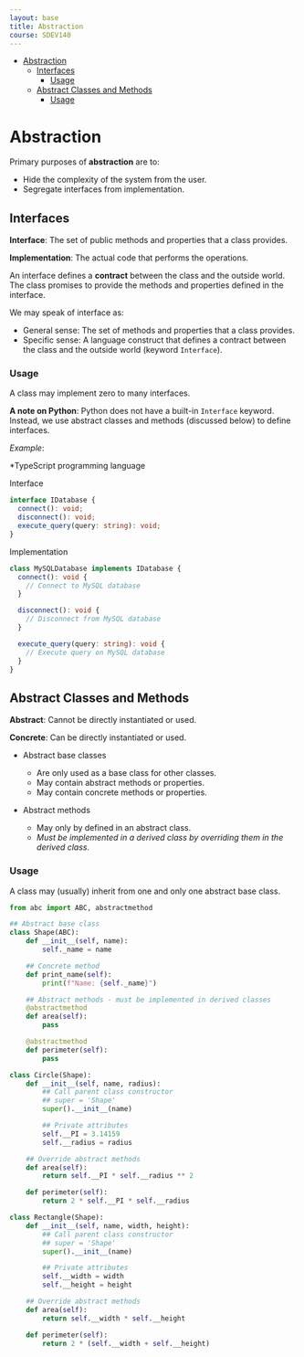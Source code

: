 ```yaml
---
layout: base
title: Abstraction
course: SDEV140
---
```


- [Abstraction](#abstraction)
  - [Interfaces](#interfaces)
    - [Usage](#usage)
  - [Abstract Classes and Methods](#abstract-classes-and-methods)
    - [Usage](#usage-1)

# Abstraction

Primary purposes of **abstraction** are to:

- Hide the complexity of the system from the user.
- Segregate interfaces from implementation.

## Interfaces

**Interface**: The set of public methods and properties that a class provides.

**Implementation**: The actual code that performs the operations.

An interface defines a **contract** between the class and the outside world. The class promises to provide the methods and properties defined in the interface.

We may speak of interface as:

- General sense: The set of methods and properties that a class provides.
- Specific sense: A language construct that defines a contract between the class and the outside world (keyword `Interface`).

### Usage

A class may implement zero to many interfaces.

**A note on Python**: Python does not have a built-in `Interface` keyword. Instead, we use abstract classes and methods (discussed below) to define interfaces.

_Example_:

\*TypeScript programming language

Interface

```typescript
interface IDatabase {
  connect(): void;
  disconnect(): void;
  execute_query(query: string): void;
}
```

Implementation

```typescript
class MySQLDatabase implements IDatabase {
  connect(): void {
    // Connect to MySQL database
  }

  disconnect(): void {
    // Disconnect from MySQL database
  }

  execute_query(query: string): void {
    // Execute query on MySQL database
  }
}
```

## Abstract Classes and Methods

**Abstract**: Cannot be directly instantiated or used.

**Concrete**: Can be directly instantiated or used.

- Abstract base classes

  - Are only used as a base class for other classes.
  - May contain abstract methods or properties.
  - May contain concrete methods or properties.

- Abstract methods
  - May only by defined in an abstract class.
  - _Must be implemented in a derived class by overriding them in the derived class._

### Usage

A class may (usually) inherit from one and only one abstract base class.

```python
from abc import ABC, abstractmethod

## Abstract base class
class Shape(ABC):
    def __init__(self, name):
        self._name = name

    ## Concrete method
    def print_name(self):
        print(f"Name: {self._name}")

    ## Abstract methods - must be implemented in derived classes
    @abstractmethod
    def area(self):
        pass

    @abstractmethod
    def perimeter(self):
        pass

class Circle(Shape):
    def __init__(self, name, radius):
        ## Call parent class constructor
        ## super = 'Shape'
        super().__init__(name)

        ## Private attributes
        self.__PI = 3.14159
        self.__radius = radius

    ## Override abstract methods
    def area(self):
        return self.__PI * self.__radius ** 2

    def perimeter(self):
        return 2 * self.__PI * self.__radius

class Rectangle(Shape):
    def __init__(self, name, width, height):
        ## Call parent class constructor
        ## super = 'Shape'
        super().__init__(name)

        ## Private attributes
        self.__width = width
        self.__height = height

    ## Override abstract methods
    def area(self):
        return self.__width * self.__height

    def perimeter(self):
        return 2 * (self.__width + self.__height)
```
